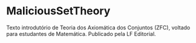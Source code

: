# MaliciousSetTheory
Texto introdutório de Teoria dos Axiomática dos Conjuntos (ZFC), voltado para estudantes de Matemática. Publicado pela LF Editorial.
